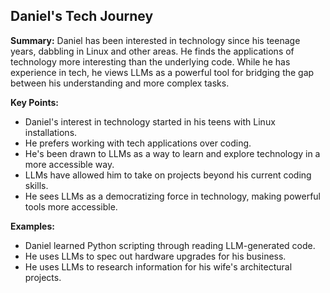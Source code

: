 ## Daniel's Tech Journey

**Summary:** Daniel has been interested in technology since his teenage years, dabbling in Linux and other areas. He finds the applications of technology more interesting than the underlying code. While he has experience in tech, he views LLMs as a powerful tool for bridging the gap between his understanding and more complex tasks. 

**Key Points:**

* Daniel's interest in technology started in his teens with Linux installations.
* He prefers working with tech applications over coding.
* He's been drawn to LLMs as a way to learn and explore technology in a more accessible way.
* LLMs have allowed him to take on projects beyond his current coding skills. 
* He sees LLMs as a democratizing force in technology, making powerful tools more accessible.

**Examples:**

* Daniel learned Python scripting through reading LLM-generated code.
* He uses LLMs to spec out hardware upgrades for his business.
* He uses LLMs to research information for his wife's architectural projects.